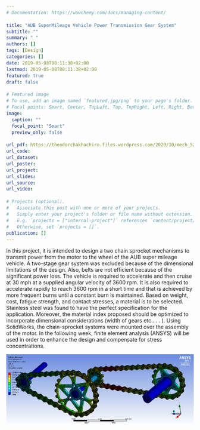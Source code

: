 ```yaml
---
# Documentation: https://wowchemy.com/docs/managing-content/

title: "AUB SuperMileage Vehicle Power Transmission Gear System"
subtitle: ""
summary: " "
authors: []
tags: [Design]
categories: []
date: 2019-05-08T08:11:38+02:00
lastmod: 2019-05-08T08:11:38+02:00
featured: true
draft: false

# Featured image
# To use, add an image named `featured.jpg/png` to your page's folder.
# Focal points: Smart, Center, TopLeft, Top, TopRight, Left, Right, BottomLeft, Bottom, BottomRight.
image:
  caption: ""
  focal_point: "Smart"
  preview_only: false

url_pdf: https://theodorchakhachiro.files.wordpress.com/2020/10/mech_520-2-1.pdf
url_code:
url_dataset: 
url_poster:
url_project:
url_slides:
url_source:
url_video: 

# Projects (optional).
#   Associate this post with one or more of your projects.
#   Simply enter your project's folder or file name without extension.
#   E.g. `projects = ["internal-project"]` references `content/project/deep-learning/index.md`.
#   Otherwise, set `projects = []`.
publication: []
---
```

In this project, it is intended to design a two chain sprocket mechanisms to transmit power from the motor to the wheel of the AUB super mileage vehicle. A two-stage gear system was excluded because of the dimensional limitations of the design. Also, belts are not efficient because of the significant power loss. The vehicle is required to accelerate and then cruise at 30 mph at a supplied angular velocity of 3600 rpm. It is also required to accelerate rapidly to reach 3600 rpm in a short time and that is achieved by more frequent burns until a constant burn is maintained. Based on weight, cost, fatigue strength, and contact stresses, a material is to be selected. Stainless steel was found to have the perfect specification for the application. Moreover, the material index proposed should be optimized to incorporate dimensional considerations (width of gears etc.. . . ). Using SolidWorks, the chain-sprocket systems were mounted over the assembly of the motor. In the following week, finite element analysis (ANSYS) will be used in order to enhance the design and compensate for stress concentrations.

![](car.jpg)